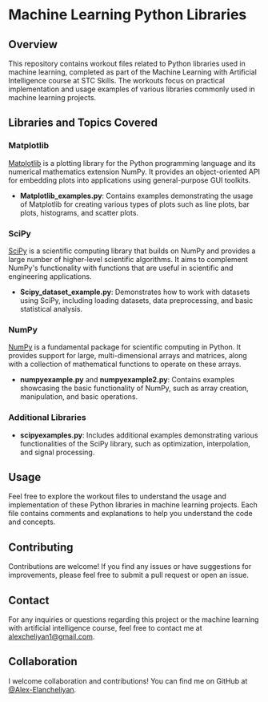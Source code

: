 # Machine Learning Python Libraries 

## Overview

This repository contains workout files related to Python libraries used in machine learning, completed as part of the Machine Learning with Artificial Intelligence course at STC Skills. The workouts focus on practical implementation and usage examples of various libraries commonly used in machine learning projects.

## Libraries and Topics Covered

### Matplotlib

[Matplotlib](https://matplotlib.org/) is a plotting library for the Python programming language and its numerical mathematics extension NumPy. It provides an object-oriented API for embedding plots into applications using general-purpose GUI toolkits.

- **Matplotlib_examples.py**: Contains examples demonstrating the usage of Matplotlib for creating various types of plots such as line plots, bar plots, histograms, and scatter plots.

### SciPy

[SciPy](https://www.scipy.org/) is a scientific computing library that builds on NumPy and provides a large number of higher-level scientific algorithms. It aims to complement NumPy's functionality with functions that are useful in scientific and engineering applications.

- **Scipy_dataset_example.py**: Demonstrates how to work with datasets using SciPy, including loading datasets, data preprocessing, and basic statistical analysis.

### NumPy

[NumPy](https://numpy.org/) is a fundamental package for scientific computing in Python. It provides support for large, multi-dimensional arrays and matrices, along with a collection of mathematical functions to operate on these arrays.

- **numpyexample.py** and **numpyexample2.py**: Contains examples showcasing the basic functionality of NumPy, such as array creation, manipulation, and basic operations.

### Additional Libraries

- **scipyexamples.py**: Includes additional examples demonstrating various functionalities of the SciPy library, such as optimization, interpolation, and signal processing.

## Usage

Feel free to explore the workout files to understand the usage and implementation of these Python libraries in machine learning projects. Each file contains comments and explanations to help you understand the code and concepts.

## Contributing

Contributions are welcome! If you find any issues or have suggestions for improvements, please feel free to submit a pull request or open an issue.

## Contact

For any inquiries or questions regarding this project or the machine learning with artificial intelligence course, feel free to contact me at [alexcheliyan1@gmail.com](mailto:alexcheliyan1@gmail.com).


## Collaboration

I welcome collaboration and contributions! You can find me on GitHub at [@Alex-Elancheliyan](https://github.com/Alex-Elancheliyan).
